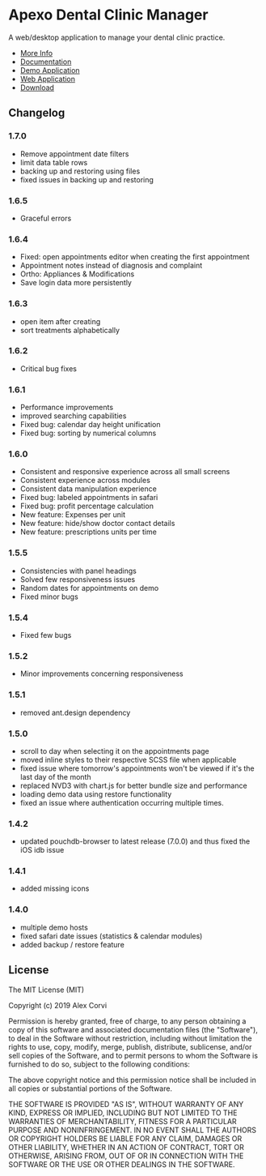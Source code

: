 # Apexo Dental Clinic Manager

A web/desktop application to manage your dental clinic practice.

- [More Info](https://apexo.app)
- [Documentation](https://docs.apexo.app)
- [Demo Application](https://demo.apexo.app)
- [Web Application](https://web.apexo.app)
- [Download](https://github.com/alexcorvi/apexo/releases/)

## Changelog

### 1.7.0
- Remove appointment date filters
- limit data table rows
- backing up and restoring using files
- fixed issues in backing up and restoring

### 1.6.5
- Graceful errors

### 1.6.4
- Fixed: open appointments editor when creating the first appointment
- Appointment notes instead of diagnosis and complaint
- Ortho: Appliances & Modifications
- Save login data more persistently

### 1.6.3
- open item after creating
- sort treatments alphabetically

### 1.6.2
- Critical bug fixes

### 1.6.1
- Performance improvements
- improved searching capabilities
- Fixed bug: calendar day height unification
- Fixed bug: sorting by numerical columns

### 1.6.0
- Consistent and responsive experience across all small screens
- Consistent experience across modules
- Consistent data manipulation experience
- Fixed bug: labeled appointments in safari
- Fixed bug: profit percentage calculation
- New feature: Expenses per unit
- New feature: hide/show doctor contact details
- New feature: prescriptions units per time

### 1.5.5
- Consistencies with panel headings
- Solved few responsiveness issues
- Random dates for appointments on demo
- Fixed minor bugs

### 1.5.4
- Fixed few bugs

### 1.5.2
- Minor improvements concerning responsiveness

### 1.5.1
- removed ant.design dependency

### 1.5.0
- scroll to day when selecting it on the appointments page
- moved inline styles to their respective SCSS file when applicable
- fixed issue where tomorrow's appointments won't be viewed if it's the last day of the month
- replaced NVD3 with chart.js for better bundle size and performance
- loading demo data using restore functionality
- fixed an issue where authentication occurring multiple times.

### 1.4.2
- updated pouchdb-browser to latest release (7.0.0) and thus fixed the iOS idb issue

### 1.4.1
- added missing icons

### 1.4.0
- multiple demo hosts
- fixed safari date issues (statistics & calendar modules)
- added backup / restore feature

## License

The MIT License (MIT)

Copyright (c) 2019 Alex Corvi

Permission is hereby granted, free of charge, to any person obtaining a copy of this software and associated documentation files (the "Software"), to deal in the Software without restriction, including without limitation the rights to use, copy, modify, merge, publish, distribute, sublicense, and/or sell copies of the Software, and to permit persons to whom the Software is furnished to do so, subject to the following conditions:

The above copyright notice and this permission notice shall be included in all copies or substantial portions of the Software.

THE SOFTWARE IS PROVIDED "AS IS", WITHOUT WARRANTY OF ANY KIND, EXPRESS OR IMPLIED, INCLUDING BUT NOT LIMITED TO THE WARRANTIES OF MERCHANTABILITY, FITNESS FOR A PARTICULAR PURPOSE AND NONINFRINGEMENT. IN NO EVENT SHALL THE AUTHORS OR COPYRIGHT HOLDERS BE LIABLE FOR ANY CLAIM, DAMAGES OR OTHER LIABILITY, WHETHER IN AN ACTION OF CONTRACT, TORT OR OTHERWISE, ARISING FROM, OUT OF OR IN CONNECTION WITH THE SOFTWARE OR THE USE OR OTHER DEALINGS IN THE SOFTWARE.